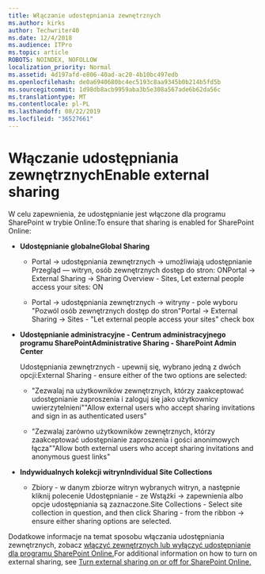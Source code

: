 ```yaml
---
title: Włączanie udostępniania zewnętrznych
ms.author: kirks
author: Techwriter40
ms.date: 12/4/2018
ms.audience: ITPro
ms.topic: article
ROBOTS: NOINDEX, NOFOLLOW
localization_priority: Normal
ms.assetid: 4d197afd-e806-40ad-ac20-4b10bc497edb
ms.openlocfilehash: de0a6940680bc4ec5193c8aa9345b0b214b5fd5b
ms.sourcegitcommit: 1d98db8acb9959aba3b5e308a567ade6b62da56c
ms.translationtype: MT
ms.contentlocale: pl-PL
ms.lasthandoff: 08/22/2019
ms.locfileid: "36527661"
---
```

# <a name="enable-external-sharing"></a><span data-ttu-id="37b21-102">Włączanie udostępniania zewnętrznych</span><span class="sxs-lookup"><span data-stu-id="37b21-102">Enable external sharing</span></span>

 <span data-ttu-id="37b21-103">W celu zapewnienia, że udostępnianie jest włączone dla programu SharePoint w trybie Online:</span><span class="sxs-lookup"><span data-stu-id="37b21-103">To ensure that sharing is enabled for SharePoint Online:</span></span>
  
- <span data-ttu-id="37b21-104">**Udostępnianie globalne**</span><span class="sxs-lookup"><span data-stu-id="37b21-104">**Global Sharing**</span></span>
    
  - <span data-ttu-id="37b21-105">Portal -\> udostępniania zewnętrznych -\> umożliwiają udostępnianie Przegląd — witryn, osób zewnętrznych dostęp do stron: ON</span><span class="sxs-lookup"><span data-stu-id="37b21-105">Portal -\> External Sharing -\> Sharing Overview - Sites, Let external people access your sites: ON</span></span>
    
  - <span data-ttu-id="37b21-106">Portal -\> udostępniania zewnętrznych -\> witryny - pole wyboru "Pozwól osób zewnętrznych dostęp do stron"</span><span class="sxs-lookup"><span data-stu-id="37b21-106">Portal -\> External Sharing -\> Sites - "Let external people access your sites" check box</span></span>
    
- <span data-ttu-id="37b21-107">**Udostępnianie administracyjne - Centrum administracyjnego programu SharePoint**</span><span class="sxs-lookup"><span data-stu-id="37b21-107">**Administrative Sharing - SharePoint Admin Center**</span></span>
    
    <span data-ttu-id="37b21-108">Udostępniania zewnętrznych - upewnij się, wybrano jedną z dwóch opcji:</span><span class="sxs-lookup"><span data-stu-id="37b21-108">External Sharing - ensure either of the two options are selected:</span></span>
    
  - <span data-ttu-id="37b21-109">"Zezwalaj na użytkowników zewnętrznych, którzy zaakceptować udostępnianie zaproszenia i zaloguj się jako użytkownicy uwierzytelnieni"</span><span class="sxs-lookup"><span data-stu-id="37b21-109">"Allow external users who accept sharing invitations and sign in as authenticated users"</span></span>
    
  - <span data-ttu-id="37b21-110">"Zezwalaj zarówno użytkowników zewnętrznych, którzy zaakceptować udostępnianie zaproszenia i gości anonimowych łącza"</span><span class="sxs-lookup"><span data-stu-id="37b21-110">"Allow both external users who accept sharing invitations and anonymous guest links"</span></span>
    
- <span data-ttu-id="37b21-111">**Indywidualnych kolekcji witryn**</span><span class="sxs-lookup"><span data-stu-id="37b21-111">**Individual Site Collections**</span></span>
    
  - <span data-ttu-id="37b21-112">Zbiory - w danym zbiorze witryn wybranych witryn, a następnie kliknij polecenie Udostępnianie - ze Wstążki -\> zapewnienia albo opcje udostępniania są zaznaczone.</span><span class="sxs-lookup"><span data-stu-id="37b21-112">Site Collections - Select site collection in question, and then click Sharing - from the ribbon -\> ensure either sharing options are selected.</span></span>
    
<span data-ttu-id="37b21-113">Dodatkowe informacje na temat sposobu włączania udostępniania zewnętrznych, zobacz [włączyć zewnętrznych lub wyłączyć udostępnianie dla programu SharePoint Online.](https://go.microsoft.com/fwlink/?linkid=2047681&amp;clcid=0x409)</span><span class="sxs-lookup"><span data-stu-id="37b21-113">For additional information on how to turn on external sharing, see [Turn external sharing on or off for SharePoint Online.](https://go.microsoft.com/fwlink/?linkid=2047681&amp;clcid=0x409)</span></span>
  

